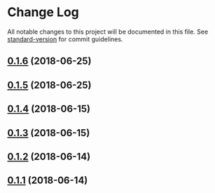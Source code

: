 # Change Log

All notable changes to this project will be documented in this file. See [standard-version](https://github.com/conventional-changelog/standard-version) for commit guidelines.

<a name="0.1.6"></a>
## [0.1.6](https://github.com/canfeit/testwa/compare/v0.1.5...v0.1.6) (2018-06-25)



<a name="0.1.5"></a>
## [0.1.5](https://github.com/canfeit/testwa/compare/v0.1.4...v0.1.5) (2018-06-25)



<a name="0.1.4"></a>
## [0.1.4](https://github.com/canfeit/testwa/compare/v0.1.3...v0.1.4) (2018-06-15)



<a name="0.1.3"></a>
## [0.1.3](https://github.com/canfeit/testwa/compare/v0.1.2...v0.1.3) (2018-06-15)



<a name="0.1.2"></a>
## [0.1.2](https://github.com/canfeit/testwa/compare/v0.1.1...v0.1.2) (2018-06-14)



<a name="0.1.1"></a>
## [0.1.1](https://github.com/canfeit/testwa/compare/v0.0.21...v0.1.1) (2018-06-14)
